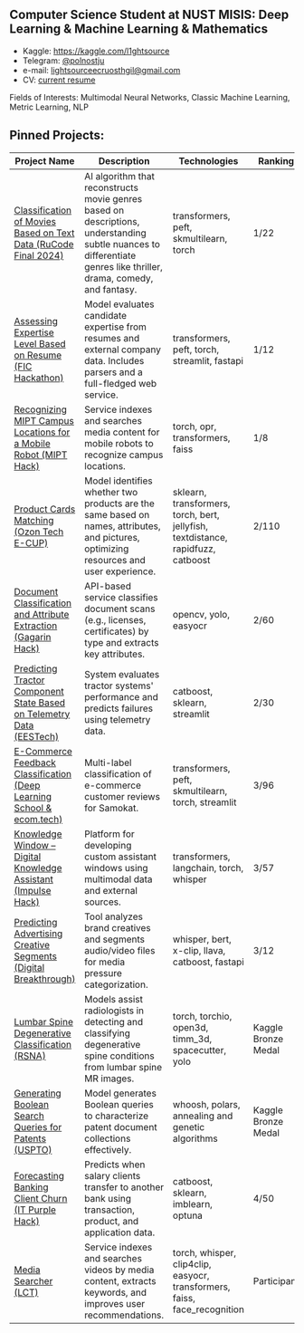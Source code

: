 ## Computer Science Student at NUST MISIS: Deep Learning & Machine Learning & Mathematics

* Kaggle: https://kaggle.com/l1ghtsource
* Telegram: [@polnostju](https://t.me/polnostju)
* e-mail: lightsourceecruosthgil@gmail.com
* CV: [current resume](https://drive.google.com/file/d/1fjNCVKNBRDQIDytfLA5yzFWPtl3Naqd3/view?usp=sharing)

Fields of Interests: Multimodal Neural Networks, Classic Machine Learning, Metric Learning, NLP

## Pinned Projects: 

| **Project Name**                                                                                                                                         | **Description**                                                                                                                                                                                                                                                                                                                                                                                         | **Technologies**                                                                                           | **Ranking**            |
|-----------------------------------------------------------------------------------------------------------------------------------------------------------|---------------------------------------------------------------------------------------------------------------------------------------------------------------------------------------------------------------------------------------------------------------------------------------------------------------------------------------------------------------------------------------------------------|----------------------------------------------------------------------------------------------------------|------------------------|
| [Classification of Movies Based on Text Data (RuCode Final 2024)](https://github.com/l1ghtsource/rucode-final-2024)                                      | AI algorithm that reconstructs movie genres based on descriptions, understanding subtle nuances to differentiate genres like thriller, drama, comedy, and fantasy.                                                                                                                                                                                                 | transformers, peft, skmultilearn, torch                                                                   | 1/22                  |
| [Assessing Expertise Level Based on Resume (FIC Hackathon)](https://github.com/l1ghtsource/fic-sense-case)                                               | Model evaluates candidate expertise from resumes and external company data. Includes parsers and a full-fledged web service.                                                                                                                                                                                                                                      | transformers, peft, torch, streamlit, fastapi                                                             | 1/12                  |
| [Recognizing MIPT Campus Locations for a Mobile Robot (MIPT Hack)](https://github.com/l1ghtsource/mipt-hackathon)                                         | Service indexes and searches media content for mobile robots to recognize campus locations.                                                                                                                                                                                                                                                                      | torch, opr, transformers, faiss                                                                           | 1/8                   |
| [Product Cards Matching (Ozon Tech E-CUP)](https://github.com/l1ghtsource/ozon-ecup-matching)                                                            | Model identifies whether two products are the same based on names, attributes, and pictures, optimizing resources and user experience.                                                                                                                                                                                                                           | sklearn, transformers, torch, bert, jellyfish, textdistance, rapidfuzz, catboost                          | 2/110                 |
| [Document Classification and Attribute Extraction (Gagarin Hack)](https://github.com/MilkyWayAlm/gagarin-hack-document-reader)                           | API-based service classifies document scans (e.g., licenses, certificates) by type and extracts key attributes.                                                                                                                                                                                                                                                  | opencv, yolo, easyocr                                                                                     | 2/60                  |
| [Predicting Tractor Component State Based on Telemetry Data (EESTech)](https://github.com/l1ghtsource/eestech-hack-tractor-forecasting)                  | System evaluates tractor systems' performance and predicts failures using telemetry data.                                                                                                                                                                                                                                                                        | catboost, sklearn, streamlit                                                                              | 2/30                  |
| [E-Commerce Feedback Classification (Deep Learning School & ecom.tech)](https://github.com/l1ghtsource/ecom-tech-workshop)                               | Multi-label classification of e-commerce customer reviews for Samokat.                                                                                                                                                                                                                                                                                          | transformers, peft, skmultilearn, torch, streamlit                                                        | 3/96                  |
| [Knowledge Window – Digital Knowledge Assistant (Impulse Hack)](https://github.com/l1ghtsource/impulse-t1)                                               | Platform for developing custom assistant windows using multimodal data and external sources.                                                                                                                                                                                                                                                                     | transformers, langchain, torch, whisper                                                                   | 3/57                  |
| [Predicting Advertising Creative Segments (Digital Breakthrough)](https://github.com/l1ghtsource/mediawise-creative-filter)                              | Tool analyzes brand creatives and segments audio/video files for media pressure categorization.                                                                                                                                                                                                                                                                  | whisper, bert, x-clip, llava, catboost, fastapi                                                           | 3/12                  |
| [Lumbar Spine Degenerative Classification (RSNA)](https://github.com/l1ghtsource/rsna-lumbar-spine-degenerative-classification)                          | Models assist radiologists in detecting and classifying degenerative spine conditions from lumbar spine MR images.                                                                                                                                                                                                                                               | torch, torchio, open3d, timm_3d, spacecutter, yolo                                                        | Kaggle Bronze Medal   |
| [Generating Boolean Search Queries for Patents (USPTO)](https://github.com/l1ghtsource/ustpo-patent-query-generator)                                     | Model generates Boolean queries to characterize patent document collections effectively.                                                                                                                                                                                                                                                                         | whoosh, polars, annealing and genetic algorithms                                                          | Kaggle Bronze Medal   |
| [Forecasting Banking Client Churn (IT Purple Hack)](https://github.com/l1ghtsource/it-purple-hack-sber-case)                                             | Predicts when salary clients transfer to another bank using transaction, product, and application data.                                                                                                                                                                                                                                                          | catboost, sklearn, imblearn, optuna                                                                       | 4/50                  |
| [Media Searcher (LCT)](https://github.com/l1ghtsource/media-searcher)                                                                                    | Service indexes and searches videos by media content, extracts keywords, and improves user recommendations.                                                                                                                                                                                                                                                     | torch, whisper, clip4clip, easyocr, transformers, faiss, face_recognition                                 | Participant           |
